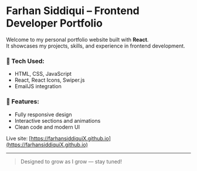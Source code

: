 # Farhan Siddiqui – Frontend Developer Portfolio

Welcome to my personal portfolio website built with **React**.  
It showcases my projects, skills, and experience in frontend development.

### 🔧 Tech Used:

- HTML, CSS, JavaScript
- React, React Icons, Swiper.js
- EmailJS integration

### 🚀 Features:

- Fully responsive design
- Interactive sections and animations
- Clean code and modern UI

Live site: [https://farhansiddiquiX.github.io](https://farhansiddiquiX.github.io)

---

> Designed to grow as I grow — stay tuned!
